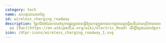 ```yaml
---
category: tech
name: សាកថ្មដោយឥតខ្សែ
id: wireless_charging_roadway
description: ផ្នែករ៉ែទង់ដែងកប់នៅក្រោមផ្លូវត្រូវបានធ្វើឱ្យសកម្មក្នុងការសាកថ្មរថយន្តអគ្គិសនីដោយប្រើថាមពលអគ្គិសនីដែលមានន័យថាយានយន្តអគ្គិសនីដែលបំពាក់ដោយយានយន្តពិសេសអាចត្រូវបានចោទប្រកាន់ខណៈពេលដែលបើកបរនៅតាមបណ្តោយផ្លូវ។
  ចុច [ទីនេះ](https://en.wikipedia.org/wiki/electric_Road) ដើម្បីស្វែងយល់បន្ថែម។
icon: /dtpr-icons/wireless_charging_roadway_1.svg
---
```

